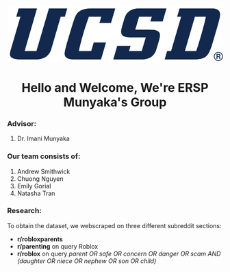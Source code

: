 ![ERSP Logo](images/uc_san_diego_tritons_logo_wordmark_2018_sportslogosnet-1154.png)

<h1 style="text-align: center;">Hello and Welcome, We're ERSP Munyaka's Group</h1>

### Advisor:
1. Dr. Imani Munyaka

### Our team consists of:
1. Andrew Smithwick
1. Chuong Nguyen
1. Emily Gorial
1. Natasha Tran

### Research:
To obtain the dataset, we webscraped on three different subreddit sections:

- **r/robloxparents** 
- **r/parenting** on query Roblox
- **r/roblox** on query *parent OR safe OR concern OR danger OR scam AND (daughter OR niece OR nephew OR son OR child)*

